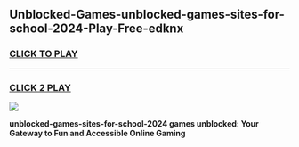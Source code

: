 
## Unblocked-Games-unblocked-games-sites-for-school-2024-Play-Free-edknx
<h3>
<a href="https://premium76.site?title=unblocked-games-sites-for-school-2024&ref=18A1">CLICK TO PLAY</a></h3>
<hr>

<h3>
<a href="https://premium76.site?title=unblocked-games-sites-for-school-2024&ref=18A1">CLICK 2 PLAY</a>
  
</h3>

<a href="https://premium76.site?title=unblocked-games-sites-for-school-2024&ref=18A1"><img src="https://clearcache.store/games.png"></a>


**unblocked-games-sites-for-school-2024 games unblocked: Your Gateway to Fun and Accessible Online Gaming**
